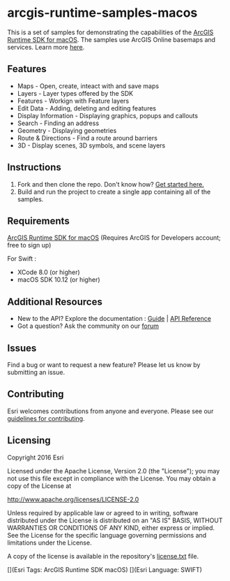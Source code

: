 # arcgis-runtime-samples-macos
This is a set of samples for demonstrating the capabilities of the [ArcGIS Runtime SDK for macOS](http://developers.arcgis.com/macOS/).
The samples use ArcGIS Online basemaps and services.  Learn more [here](http://www.arcgis.com/about/).

## Features
* Maps - Open, create, inteact with and save maps
* Layers - Layer types offered by the SDK
* Features - Workign with Feature layers
* Edit Data - Adding, deleting and editing features
* Display Information - Displaying graphics, popups and callouts
* Search - Finding an address
* Geometry - Displaying geometries
* Route & Directions - Find a route around barriers
* 3D - Display scenes, 3D symbols, and scene layers

## Instructions

1. Fork and then clone the repo. Don't know how? [Get started here.](http://htmlpreview.github.com/?https://github.com/Esri/esri.github.com/blob/master/help/esri-getting-to-know-github.html)
2. Build and run the project to create a single app containing all of the samples.

## Requirements
[ArcGIS Runtime SDK for macOS](http://developers.arcgis.com/macOS/) (Requires ArcGIS for Developers account; free to sign up)

For Swift : 
* XCode 8.0 (or higher)
* macOS SDK 10.12 (or higher)

## Additional Resources

* New to the API? Explore the documentation : [Guide](https://developers.arcgis.com/macos) | [API Reference](https://developers.arcgis.com/macos/latest/api-reference/)
* Got a question? Ask the community on our [forum](http://geonet.esri.com/community/developers/native-app-developers/arcgis-runtime-sdk-for-os-x)

## Issues

Find a bug or want to request a new feature?  Please let us know by submitting an issue.

## Contributing

Esri welcomes contributions from anyone and everyone. Please see our [guidelines for contributing](https://github.com/esri/contributing).

## Licensing
Copyright 2016 Esri

Licensed under the Apache License, Version 2.0 (the "License");
you may not use this file except in compliance with the License.
You may obtain a copy of the License at

   http://www.apache.org/licenses/LICENSE-2.0

Unless required by applicable law or agreed to in writing, software
distributed under the License is distributed on an "AS IS" BASIS,
WITHOUT WARRANTIES OR CONDITIONS OF ANY KIND, either express or implied.
See the License for the specific language governing permissions and
limitations under the License.

A copy of the license is available in the repository's [license.txt]( https://github.com/Esri/arcgis-runtime-samples-macos/blob/master/license.txt) file.

[](Esri Tags: ArcGIS Runtime SDK macOS)
[](Esri Language: SWIFT)
